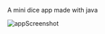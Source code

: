 A mini dice app made with java 

![appScreenshot](https://user-images.githubusercontent.com/56641192/117590144-ea6f4880-b125-11eb-9cc7-56f0708831bd.png)
